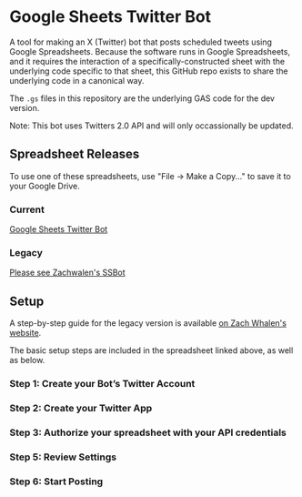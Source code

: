# Google Sheets Twitter Bot

A tool for making an X (Twitter) bot that posts scheduled tweets using Google Spreadsheets. Because the software runs in Google Spreadsheets, and it requires the interaction of a specifically-constructed sheet with the underlying code specific to that sheet, this GitHub repo exists to share the underlying code in a canonical way.

The `.gs` files in this repository are the underlying GAS code for the dev version.

Note: This bot uses Twitters 2.0 API and will only occassionally be updated.

## Spreadsheet Releases

To use one of these spreadsheets, use "File -> Make a Copy..." to save it to your Google Drive.

### Current
<a href="https://docs.google.com/spreadsheets/d/1m0XQZo4_8h7ajz9RwPk9L8_IUwXseo2S6aVKwVhH30E/edit?usp=sharing">Google Sheets Twitter Bot</a>

### Legacy
<a href="http://github.com/zachwhalen/ssbot">Please see Zachwalen's SSBot</a>

## Setup
A step-by-step guide for the legacy version is available <a href="http://www.zachwhalen.net/posts/how-to-make-a-twitter-bot-with-google-spreadsheets-version-04/
">on Zach Whalen's website</a>.

The basic setup steps are included in the spreadsheet linked above, as well as below.

### Step 1: Create your Bot’s Twitter Account

### Step 2: Create your Twitter App

### Step 3: Authorize your spreadsheet with your API credentials

### Step 5: Review Settings

### Step 6: Start Posting
